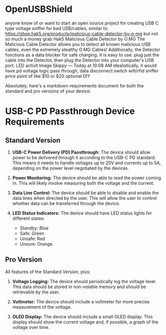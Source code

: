 # OpenUSBShield
anyone know of or want to start an open source project for creating USB C type voltage sniffer for bad USB/cables,
similar to:
https://shop.hak5.org/products/malicious-cable-detector-by-o-mg
 but not so much a money grab
Hak5
Malicious Cable Detector by O.MG
The Malicious Cable Detector allows you to detect all known malicious USB cables, even the extremely stealthy O.MG Cables! Additionally, the Detector functions as a data blocker for safe charging. It is easy to use: plug just the cable into the Detector, then plug the Detector into your computer's USB port. LED activit
Image
Skippy
 — 
Today at 10:08 AM
idealistically, it would have 
pd voltage logic pass through, 
data disconnect switch
wifi/rfid sniffer
price point of like $10 or $20
optional DIY

Absolutely, here's a markdown requirements document for both the standard and pro versions of your device:

# USB-C PD Passthrough Device Requirements

## Standard Version

1. **USB-C Power Delivery (PD) Passthrough:** The device should allow power to be delivered through it according to the USB-C PD standard. This means it needs to handle voltages up to 20V and currents up to 5A, depending on the power level negotiated by the devices.

2. **Power Monitoring:** The device should be able to read the power coming in. This will likely involve measuring both the voltage and the current.

3. **Data Line Control:** The device should be able to disable and enable the data lines when directed by the user. This will allow the user to control whether data can be transferred through the device.

4. **LED Status Indicators:** The device should have LED status lights for different states:
   - Standby: Blue
   - Safe: Green
   - Unsafe: Red
   - Unsure: Orange

## Pro Version

All features of the Standard Version, plus:

1. **Voltage Logging:** The device should periodically log the voltage level. This data should be stored in non-volatile memory and should be retrievable by the user.

2. **Voltmeter:** The device should include a voltmeter for more precise measurement of the voltage.

3. **OLED Display:** The device should include a small OLED display. This display should show the current voltage and, if possible, a graph of the voltage over time.
